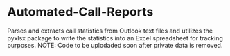 # Automated-Call-Reports
Parses and extracts call statistics from Outlook text files and utilizes the pyxlsx package to write the statistics into an Excel spreadsheet for tracking purposes.
NOTE: Code to be uplodaded soon after private data is removed.
